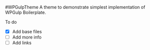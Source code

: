 #WPGulpTheme
A theme to demonstrate simplest implementation of WPGulp Boilerplate.

To do 
- [x] Add base files
- [ ] Add more info
- [ ] Add links